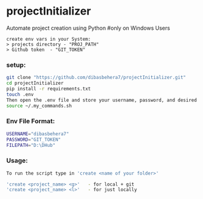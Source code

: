 # projectInitializer
Automate project creation using Python
#only on Windows Users

```
create env vars in your System:
> projects directory - "PROJ_PATH"
> Github token  - "GIT_TOKEN"
```

### setup: 
```bash
git clone "https://github.com/dibasbehera7/projectInitializer.git"
cd projectInitializer
pip install -r requirements.txt
touch .env
Then open the .env file and store your username, password, and desired file destination. Use the provided format at the bottom of this README.
source ~/.my_commands.sh
```

### Env File Format:
```bash
USERNAME="dibasbehera7"
PASSWORD="GIT_TOKEN"
FILEPATH="D:\DHub"
```


### Usage:
```bash
To run the script type in 'create <name of your folder>'

'create <project_name> <g>'   - for local + git
'create <project_name> <l>'   - for just locally
```
